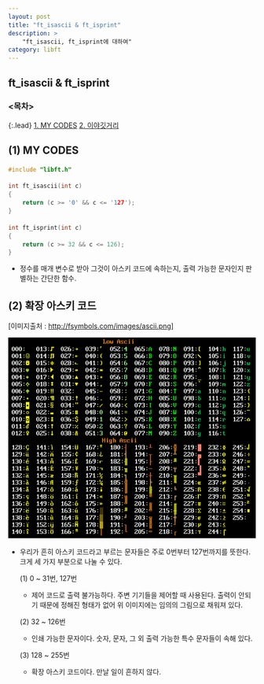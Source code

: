 ```yaml
---
layout: post
title: "ft_isascii & ft_isprint"
description: >
    "ft_isascii, ft_isprint에 대하여"
category: libft
---
```

## ft_isascii & ft_isprint

### <목차>
{:.lead}
[1. MY CODES](#1-my-codes)
[2. 이야깃거리](#2-이야깃거리)

## (1) MY CODES

~~~c
#include "libft.h"

int	ft_isascii(int c)
{
	return (c >= '0' && c <= '127');
}

int	ft_isprint(int c)
{
	return (c >= 32 && c <= 126);
}
~~~

- 정수를 매개 변수로 받아 그것이 아스키 코드에 속하는지, 출력 가능한 문자인지 판별하는 간단한 함수.

## (2) 확장 아스키 코드

[이미지출처 : http://fsymbols.com/images/ascii.png]

 ![e-ascii](/assets/img/libft/ascii.png)


 - 우리가 흔히 아스키 코드라고 부르는 문자들은 주로 0번부터 127번까지를 뜻한다. 크게 세 가지 부분으로 나눌 수 있다.

 	(1) 0 ~ 31번, 127번
	- 제어 코드로 출력 불가능하다. 주변 기기들을 제어할 때 사용된다. 출력이 안되기 때문에 정해진 형태가 없어 위 이미지에는 임의의 그림으로 채워져 있다.

	(2) 32 ~ 126번
	- 인쇄 가능한 문자이다. 숫자, 문자, 그 외 출력 가능한 특수 문자들이 속해 있다.

	(3) 128 ~ 255번
	- 확장 아스키 코드이다. 만날 일이 흔하지 않다.
